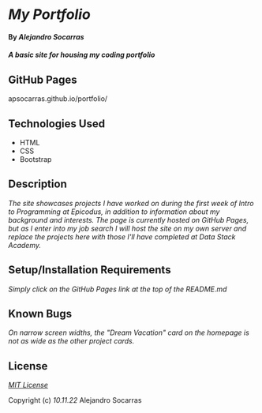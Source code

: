 # _My Portfolio_

#### By _**Alejandro Socarras**_

#### _A basic site for housing my coding portfolio_

## GitHub Pages

apsocarras.github.io/portfolio/

## Technologies Used

* HTML
* CSS 
* Bootstrap

## Description

_The site showcases projects I have worked on during the first week of *Intro to Programming* at Epicodus, in addition to information about my background and interests. The page is currently hosted on GitHub Pages, but as I enter into my job search I will host the site on my own server and replace the projects here with those I'll have completed at Data Stack Academy._

## Setup/Installation Requirements

_Simply click on the GitHub Pages link at the top of the README.md_

## Known Bugs

_On narrow screen widths, the "Dream Vacation" card on the homepage is not as wide as the other project cards._

## License

_[MIT License](https://opensource.org/licenses/MIT)_

Copyright (c) _10.11.22_ Alejandro Socarras
